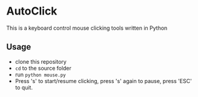# AutoClick

This is a keyboard control mouse clicking tools written in Python

## Usage

+ clone this repository
+ `cd` to the source folder
+ run `python mouse.py`
+ Press 's' to start/resume clicking, press 's' again to pause, press 'ESC' to quit.
